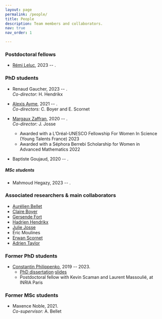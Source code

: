 ```yaml
---
layout: page
permalink: /people/
title: People
description: Team members and collaborators.
nav: true
nav_order: 1

---
```


### Postdoctoral fellows

- [Rémi Leluc](https://remileluc.github.io/), 2023 -- .

### PhD students

- Renaud Gaucher, 2023 -- .  
_Co-director:_ H. Hendrikx

- [Alexis Ayme](https://alexisayme.github.io/), 2021 -- .  
_Co-directors:_ C. Boyer and E. Scornet

- [Margaux Zaffran](https://mzaffran.github.io/), 2020 -- .  
_Co-director:_ J. Josse
    - Awarded with a L’Oréal-UNESCO Fellowship For Women In Science (Young Talents France) 2023
    - Awarded with a Séphora Berrebi Scholarship for Women in Advanced Mathematics 2022

- Baptiste Goujaud, 2020 -- .

##### MSc students

- Mahmoud Hegazy, 2023 -- .

### Associated researchers & main collaborators

- [Aurélien Bellet](http://researchers.lille.inria.fr/abellet/)
- [Claire Boyer](https://perso.lpsm.paris/~cboyer/)
- [Gersende Fort](https://perso.math.univ-toulouse.fr/gfort/)
- [Hadrien Hendrikx](https://www.di.ens.fr/hadrien.hendrikx/)
- [Julie Josse](http://juliejosse.com/)
- Éric Moulines
- [Erwan Scornet](https://erwanscornet.github.io/)
- [Adrien Taylor](https://adrientaylor.github.io/)

### Former PhD students

- [Constantin Philippenko](https://philipco.github.io/), 2019 -- 2023.
    - [PhD dissertation](https://philipco.github.io/files/PhD/thesis_constantin_philippenko.pdf)·[slides](https://philipco.github.io/files/PhD/2023_09-thesis_defense.pdf)
    - Postdoctoral fellow with Kevin Scaman and Laurent Massoulié, at INRIA Paris

### Former MSc students

- Maxence Noble, 2021.  
_Co-supervisor:_ A. Bellet
